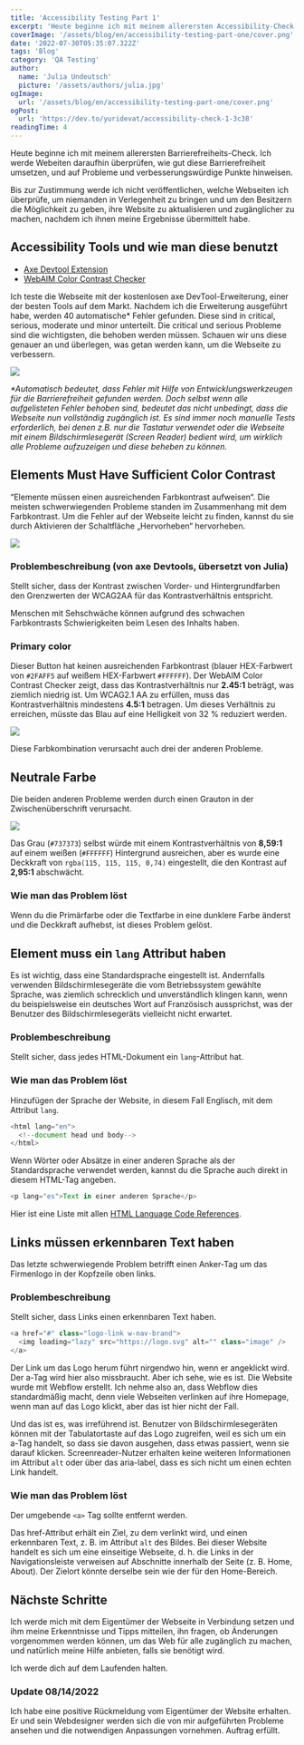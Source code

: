 ```yaml
---
title: 'Accessibility Testing Part 1'
excerpt: 'Heute beginne ich mit meinem allerersten Accessibility-Check. Ich werde Webseiten daraufhin überprüfen, wie gut sie Barrierefreiheit umsetzen, und auf Probleme und verbesserungswürdige Punkte hinweisen ...'
coverImage: '/assets/blog/en/accessibility-testing-part-one/cover.png'
date: '2022-07-30T05:35:07.322Z'
tags: 'Blog'
category: 'QA Testing'
author:
  name: 'Julia Undeutsch'
  picture: '/assets/authors/julia.jpg'
ogImage:
  url: '/assets/blog/en/accessibility-testing-part-one/cover.png'
ogPost:
  url: 'https://dev.to/yuridevat/accessibility-check-1-3c38'
readingTime: 4
---
```


Heute beginne ich mit meinem allerersten Barrierefreiheits-Check. Ich werde Webeiten daraufhin überprüfen, wie gut diese Barrierefreiheit umsetzen, und auf Probleme und verbesserungswürdige Punkte hinweisen.

Bis zur Zustimmung werde ich nicht veröffentlichen, welche Webseiten ich überprüfe, um niemanden in Verlegenheit zu bringen und um den Besitzern die Möglichkeit zu geben, ihre Website zu aktualisieren und zugänglicher zu machen, nachdem ich ihnen meine Ergebnisse übermittelt habe.

## Accessibility Tools und wie man diese benutzt

- [Axe Devtool Extension](https://www.deque.com/axe/browser-extensions/)
- [WebAIM Color Contrast Checker](https://webaim.org/resources/contrastchecker/)

Ich teste die Webseite mit der kostenlosen axe DevTool-Erweiterung, einer der besten Tools auf dem Markt.
Nachdem ich die Erweiterung ausgeführt habe, werden 40 automatische\* Fehler gefunden.
Diese sind in critical, serious, moderate und minor unterteilt. Die critical und serious Probleme sind die wichtigsten, die behoben werden müssen. Schauen wir uns diese genauer an und überlegen, was getan werden kann, um die Webseite zu verbessern.

![](/assets/blog/accessibility-testing-one/image-1.png)

_\*Automatisch bedeutet, dass Fehler mit Hilfe von Entwicklungswerkzeugen für die Barrierefreiheit gefunden werden. Doch selbst wenn alle aufgelisteten Fehler behoben sind, bedeutet das nicht unbedingt, dass die Webseite nun vollständig zugänglich ist. Es sind immer noch manuelle Tests erforderlich, bei denen z.B. nur die Tastatur verwendet oder die Webseite mit einem Bildschirmlesegerät (Screen Reader) bedient wird, um wirklich alle Probleme aufzuzeigen und diese beheben zu können._

## Elements Must Have Sufficient Color Contrast

“Elemente müssen einen ausreichenden Farbkontrast aufweisen“. Die meisten schwerwiegenden Probleme standen im Zusammenhang mit dem Farbkontrast. Um die Fehler auf der Webseite leicht zu finden, kannst du sie durch Aktivieren der Schaltfläche „Hervorheben“ hervorheben.

![](/assets/blog/en/accessibility-testing-one/image-2.png)

### Problembeschreibung (von axe Devtools, übersetzt von Julia)

Stellt sicher, dass der Kontrast zwischen Vorder- und Hintergrundfarben den Grenzwerten der WCAG2AA für das Kontrastverhältnis entspricht.

Menschen mit Sehschwäche können aufgrund des schwachen Farbkontrasts Schwierigkeiten beim Lesen des Inhalts haben.

### Primary color

Dieser Button hat keinen ausreichenden Farbkontrast (blauer HEX-Farbwert von `#2FAFF5` auf weißem HEX-Farbwert `#FFFFFF`). Der WebAIM Color Contrast Checker zeigt, dass das Kontrastverhältnis nur **2.45:1** beträgt, was ziemlich niedrig ist. Um WCAG2.1 AA zu erfüllen, muss das Kontrastverhältnis mindestens **4.5:1** betragen. Um dieses Verhältnis zu erreichen, müsste das Blau auf eine Helligkeit von 32 % reduziert werden.

![](/assets/blog/en/accessibility-testing-one/image-3.png)

Diese Farbkombination verursacht auch drei der anderen Probleme.

## Neutrale Farbe

Die beiden anderen Probleme werden durch einen Grauton in der Zwischenüberschrift verursacht.

![](/assets/blog/en/accessibility-testing-one/image-4.png)

Das Grau (`#737373`) selbst würde mit einem Kontrastverhältnis von **8,59:1** auf einem weißen (`#FFFFFF`) Hintergrund ausreichen, aber es wurde eine Deckkraft von `rgba(115, 115, 115, 0,74)` eingestellt, die den Kontrast auf **2,95:1** abschwächt.

### Wie man das Problem löst

Wenn du die Primärfarbe oder die Textfarbe in eine dunklere Farbe änderst und die Deckkraft aufhebst, ist dieses Problem gelöst.

## Element muss ein `lang` Attribut haben

Es ist wichtig, dass eine Standardsprache eingestellt ist. Andernfalls verwenden Bildschirmlesegeräte die vom Betriebssystem gewählte Sprache, was ziemlich schrecklich und unverständlich klingen kann, wenn du beispielsweise ein deutsches Wort auf Französisch aussprichst, was der Benutzer des Bildschirmlesegeräts vielleicht nicht erwartet.

### Problembeschreibung

Stellt sicher, dass jedes HTML-Dokument ein `lang`-Attribut hat.

### Wie man das Problem löst

Hinzufügen der Sprache der Website, in diesem Fall Englisch, mit dem Attribut `lang`.

```javascript
<html lang="en">
  <!--document head und body-->
</html>
```

Wenn Wörter oder Absätze in einer anderen Sprache als der Standardsprache verwendet werden, kannst du die Sprache auch direkt in diesem HTML-Tag angeben.

```javascript
<p lang="es">Text in einer anderen Sprache</p>
```

Hier ist eine Liste mit allen [HTML Language Code References](https://www.w3schools.com/tags/ref_language_codes.asp).

## Links müssen erkennbaren Text haben

Das letzte schwerwiegende Problem betrifft einen Anker-Tag um das Firmenlogo in der Kopfzeile oben links.

### Problembeschreibung

Stellt sicher, dass Links einen erkennbaren Text haben.

```javascript
<a href="#" class="logo-link w-nav-brand">
  <img loading="lazy" src="https://logo.svg" alt="" class="image" />
</a>
```

Der Link um das Logo herum führt nirgendwo hin, wenn er angeklickt wird. Der a-Tag wird hier also missbraucht. Aber ich sehe, wie es ist. Die Website wurde mit Webflow erstellt. Ich nehme also an, dass Webflow dies standardmäßig macht, denn viele Webseiten verlinken auf ihre Homepage, wenn man auf das Logo klickt, aber das ist hier nicht der Fall.

Und das ist es, was irreführend ist. Benutzer von Bildschirmlesegeräten können mit der Tabulatortaste auf das Logo zugreifen, weil es sich um ein a-Tag handelt, so dass sie davon ausgehen, dass etwas passiert, wenn sie darauf klicken. Screenreader-Nutzer erhalten keine weiteren Informationen im Attribut `alt` oder über das aria-label, dass es sich nicht um einen echten Link handelt.

### Wie man das Problem löst

Der umgebende `<a>` Tag sollte entfernt werden.

Das href-Attribut erhält ein Ziel, zu dem verlinkt wird, und einen erkennbaren Text, z. B. im Attribut `alt` des Bildes. Bei dieser Website handelt es sich um eine einseitige Webseite, d. h. die Links in der Navigationsleiste verweisen auf Abschnitte innerhalb der Seite (z. B. Home, About). Der Zielort könnte derselbe sein wie der für den Home-Bereich.

## Nächste Schritte

Ich werde mich mit dem Eigentümer der Webseite in Verbindung setzen und ihm meine Erkenntnisse und Tipps mitteilen, ihn fragen, ob Änderungen vorgenommen werden können, um das Web für alle zugänglich zu machen, und natürlich meine Hilfe anbieten, falls sie benötigt wird.

Ich werde dich auf dem Laufenden halten.

### Update 08/14/2022

Ich habe eine positive Rückmeldung vom Eigentümer der Website erhalten. Er und sein Webdesigner werden sich die von mir aufgeführten Probleme ansehen und die notwendigen Anpassungen vornehmen. Auftrag erfüllt.
